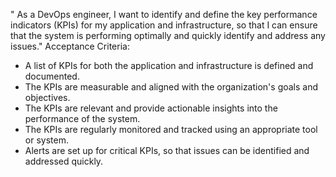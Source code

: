 " As a DevOps engineer, I want to identify and define the key performance indicators (KPIs) for my application and 
infrastructure, so that I can ensure that the system is performing optimally and quickly identify and address any 
issues."
Acceptance Criteria:

- A list of KPIs for both the application and infrastructure is defined and documented.
- The KPIs are measurable and aligned with the organization's goals and objectives.
- The KPIs are relevant and provide actionable insights into the performance of the system.
- The KPIs are regularly monitored and tracked using an appropriate tool or system.
- Alerts are set up for critical KPIs, so that issues can be identified and addressed quickly.